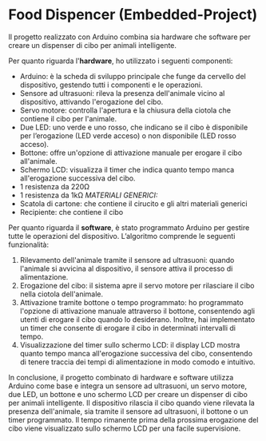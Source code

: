 # Food Dispencer (Embedded-Project)
 Il progetto realizzato con Arduino combina sia hardware che software per creare un dispenser di cibo per animali intelligente. 

Per quanto riguarda l'**hardware**, ho utilizzato i seguenti componenti:
- Arduino: è la scheda di sviluppo principale che funge da cervello del dispositivo, gestendo tutti i componenti e le operazioni.
- Sensore ad ultrasuoni: rileva la presenza dell'animale vicino al dispositivo, attivando l'erogazione del cibo.
- Servo motore: controlla l'apertura e la chiusura della ciotola che contiene il cibo per l'animale.
- Due LED: uno verde e uno rosso, che indicano se il cibo è disponibile per l’erogazione (LED verde acceso) o non disponibile (LED rosso acceso).
- Bottone: offre un'opzione di attivazione manuale per erogare il cibo all'animale.
- Schermo LCD: visualizza il timer che indica quanto tempo manca all'erogazione successiva del cibo.
- 1 resistenza da 220Ω
- 1 resistenza da 1kΩ
*MATERIALI GENERICI:*
- Scatola di cartone: che contiene il cirucito e gli altri materiali generici
- Recipiente: che contiene il cibo

Per quanto riguarda il **software**, è stato programmato Arduino per gestire tutte le operazioni del dispositivo. L’algoritmo comprende le seguenti funzionalità:
1. Rilevamento dell'animale tramite il sensore ad ultrasuoni: quando l'animale si avvicina al dispositivo, il sensore attiva il processo di alimentazione.
2. Erogazione del cibo: il sistema apre il servo motore per rilasciare il cibo nella ciotola dell'animale.
3. Attivazione tramite bottone o tempo programmato: ho programmato l'opzione di attivazione manuale attraverso il bottone, consentendo agli utenti di erogare il cibo quando lo desiderano. Inoltre, hai implementato un timer che consente di erogare il cibo in determinati intervalli di tempo.
4. Visualizzazione del timer sullo schermo LCD: il display LCD mostra quanto tempo manca all'erogazione successiva del cibo, consentendo di tenere traccia dei tempi di alimentazione in modo comodo e intuitivo.

In conclusione, il progetto combinato di hardware e software utilizza Arduino come base e integra un sensore ad ultrasuoni, un servo motore, due LED, un bottone e uno schermo LCD per creare un dispenser di cibo per animali intelligente. Il dispositivo rilascia il cibo quando viene rilevata la presenza dell'animale, sia tramite il sensore ad ultrasuoni, il bottone o un timer programmato. Il tempo rimanente prima della prossima erogazione del cibo viene visualizzato sullo schermo LCD per una facile supervisione.
   
   

